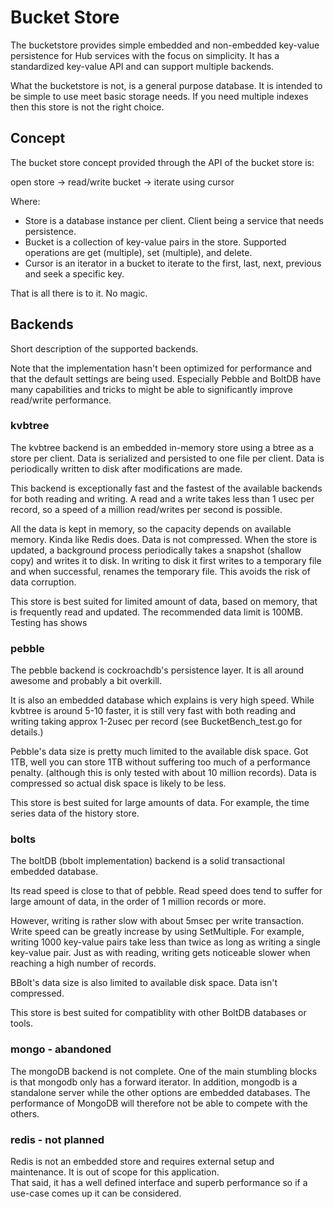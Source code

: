 # Bucket Store 

The bucketstore provides simple embedded and non-embedded key-value persistence for Hub services with the focus on simplicity. 
It has a standardized key-value API and can support multiple backends. 

What the bucketstore is not, is a general purpose database. It is intended to be simple to use meet basic storage needs. If you need multiple indexes then this store is not the right choice. 

## Concept 

The bucket store concept provided through the API of the bucket store is:

 open store -> read/write bucket -> iterate using cursor 
 
Where:
* Store is a database instance per client. Client being a service that needs persistence.
* Bucket is a collection of key-value pairs in the store. Supported operations are get (multiple), set (multiple), and delete. 
* Cursor is an iterator in a bucket to iterate to the first, last, next, previous and seek a specific key.

That is all there is to it. No magic.

## Backends

Short description of the supported backends.

Note that the implementation hasn't been optimized for performance and that the default settings are being used. Especially Pebble and BoltDB have many capabilities and tricks to might be able to significantly improve read/write performance.  

### kvbtree

The kvbtree backend is an embedded in-memory store using a btree as a store per client. Data is serialized and persisted to one file per client. Data is periodically written to disk after modifications are made.

This backend is exceptionally fast and the fastest of the available backends for both reading and writing. A read and a write takes less than 1 usec per record, so a speed of a million read/writes per second is possible.  

All the data is kept in memory, so the capacity depends on available memory. Kinda like Redis does. Data is not compressed. When the store is updated, a background process periodically takes a snapshot (shallow copy) and writes it to disk. In writing to disk it first writes to a temporary file and when successful, renames the temporary file. This avoids the risk of data corruption.  

This store is best suited for limited amount of data, based on memory, that is frequently read and updated. The recommended data limit is 100MB. Testing has shows 

### pebble

The pebble backend is cockroachdb's persistence layer. It is all around awesome and probably a bit overkill.

It is also an embedded database which explains is very high speed. While kvbtree is around 5-10 faster, it is still very fast with both reading and writing taking approx 1-2usec per record (see BucketBench_test.go for details.)  

Pebble's data size is pretty much limited to the available disk space. Got 1TB, well you can store 1TB without suffering too much of a performance penalty. (although this is only tested with about 10 million records). Data is compressed so actual disk space is likely to be less.

This store is best suited for large amounts of data. For example, the time series data of the history store.

### bolts

The boltDB (bbolt implementation) backend is a solid transactional embedded database. 

Its read speed is close to that of pebble. Read speed does tend to suffer for large amount of data, in the order of 1 million records or more.

However, writing is rather slow with about 5msec per write transaction. Write speed can be greatly increase by using SetMultiple. For example, writing 1000 key-value pairs take less than twice as long as writing a single key-value pair. Just as with reading, writing gets noticeable slower when reaching a high number of records.

BBolt's data size is also limited to available disk space. Data isn't compressed.

This store is best suited for compatiblity with other BoltDB databases or tools. 


### mongo - abandoned

The mongoDB backend is not complete. One of the main stumbling blocks is that mongodb only has a forward iterator. In addition, mongodb is a standalone server while the other options are embedded databases. The performance of MongoDB will therefore not be able to compete with the others. 


### redis - not planned 
Redis is not an embedded store and requires external setup and maintenance. It is out of scope for this application.  
That said, it has a well defined interface and superb performance so if a use-case comes up it can be considered.